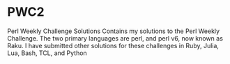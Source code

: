 # PWC2
Perl Weekly Challenge Solutions
Contains my solutions to the Perl Weekly Challenge. The two primary languages are perl, and perl v6, now known as Raku. I have submitted other solutions for these challenges in Ruby, Julia, Lua, Bash, TCL, and Python
